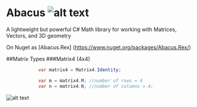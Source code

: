# Abacus ![alt text](https://dl.dropboxusercontent.com/u/7527702/CodeDeCardan_32x32png.png "Code De Cardan Logo")
A lightweight but powerful C# Math library for working with Matrices, Vectors, and 3D geometry

On Nuget as [Abacus.Rex] (https://www.nuget.org/packages/Abacus.Rex/)

##Matrix Types
###Matrix4 (4x4)

```cs
            var matrix4 = Matrix4.Identity;

            var m = matrix4.M; //number of rows = 4
            var n = matrix4.N; //number of columns = 4;
```
![alt text](http://mathurl.com/jksf4gy.png "Identity matrix")